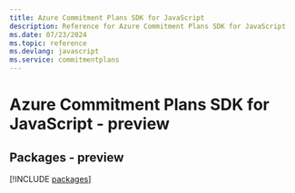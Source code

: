 ```yaml
---
title: Azure Commitment Plans SDK for JavaScript
description: Reference for Azure Commitment Plans SDK for JavaScript
ms.date: 07/23/2024
ms.topic: reference
ms.devlang: javascript
ms.service: commitmentplans
---
```

# Azure Commitment Plans SDK for JavaScript - preview
## Packages - preview
[!INCLUDE [packages](commitment-plans-index.md)]